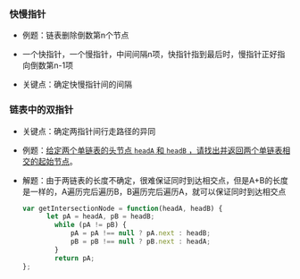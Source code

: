 ### 快慢指针

+ 例题：链表删除倒数第n个节点

+ 一个快指针，一个慢指针，中间间隔n项，快指针指到最后时，慢指针正好指向倒数第n-1项

+ 关键点：确定快慢指针间的间隔



### 链表中的双指针

+ 关键点：确定两指针间行走路径的异同
+ 例题：[给定两个单链表的头节点 `headA` 和 `headB` ，请找出并返回两个单链表相交的起始节点](https://leetcode-cn.com/problems/3u1WK4/)。

+ 解题：由于两链表的长度不确定，很难保证同时到达相交点，但是A+B的长度是一样的，A遍历完后遍历B，B遍历完后遍历A，就可以保证同时到达相交点

  ```js
  var getIntersectionNode = function(headA, headB) {
        let pA = headA, pB = headB;
          while (pA != pB) {
              pA = pA !== null ? pA.next : headB;
              pB = pB !== null ? pB.next : headA;
          }
          return pA;
  };
  ```

  